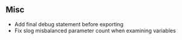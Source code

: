 ## Misc
- Add final debug statement before exporting
- Fix slog misbalanced parameter count when examining variables

